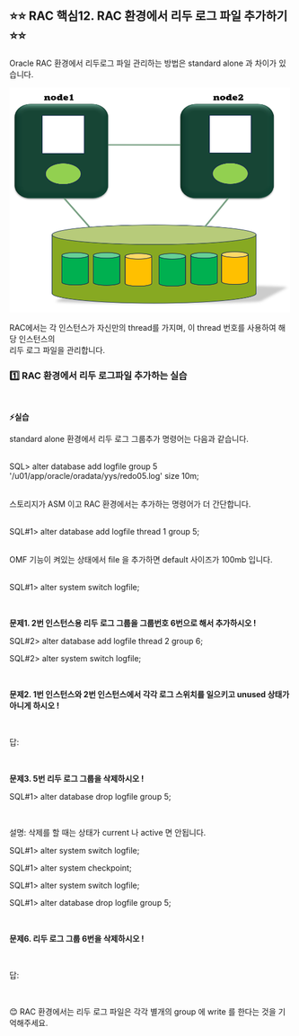
## ⭐⭐ RAC 핵심12. RAC 환경에서 리두 로그 파일 추가하기 ⭐⭐

Oracle RAC 환경에서 리두로그 파일 관리하는 방법은 standard alone 과 차이가 있습니다.

<img src="https://github.com/oracleyu01/rac_class/blob/main/%EB%A1%9C%EA%B7%B8%ED%8C%8C%EC%9D%BC2.png" width="500" height="400">

RAC에서는 각 인스턴스가 자신만의 thread를 가지며, 이 thread 번호를 사용하여 해당 인스턴스의    
리두 로그 파일을 관리합니다.   
 

### 1️⃣ RAC 환경에서 리두 로그파일 추가하는 실습  
  &nbsp;

**⚡실습** 

 standard alone 환경에서 리두 로그 그룹추가 명령어는 다음과 같습니다.  
   &nbsp;
 

 SQL> alter   database   add  logfile   group   5
      '/u01/app/oracle/oradata/yys/redo05.log'  size  10m;  
        &nbsp;
      
 
스토리지가 ASM 이고 RAC 환경에서는 추가하는 명령어가 더 간단합니다.  
  &nbsp;
 
 SQL#1> alter  database  add   logfile  thread  1 group  5;  
   &nbsp;

 OMF 기능이 켜있는 상태에서 file 을 추가하면 default 사이즈가 100mb 입니다.  
   &nbsp;

 SQL#1> alter system switch logfile;  
 
  &nbsp;
  &nbsp;

**문제1.  2번 인스턴스용 리두 로그 그룹을 그룹번호 6번으로 해서 추가하시오 !**

 SQL#2> alter  database  add  logfile  thread  2   group  6;  
 

 SQL#2>  alter system switch logfile;  
 
  &nbsp;
  &nbsp;

**문제2. 1번 인스턴스와 2번 인스턴스에서 각각 로그 스위치를 일으키고 unused 상태가 아니게 하시오 !**  

 &nbsp;
  &nbsp;  
  
  답:  
  
   &nbsp;
  &nbsp;
  
**문제3. 5번 리두 로그 그룹을 삭제하시오 !**  


SQL#1> alter   database  drop   logfile   group   5;   

 &nbsp;
  &nbsp;

설명: 삭제를 할 때는 상태가 current 나 active 면 안됩니다.  


SQL#1> alter system switch logfile;  


SQL#1> alter system checkpoint;  


SQL#1>  alter system switch logfile;  


SQL#1> alter   database  drop   logfile   group   5;   

 &nbsp;
  &nbsp;  
  

**문제6.  리두 로그 그룹 6번을 삭제하시오 !**  

&nbsp;
  &nbsp;  
  
  답:  
  
   &nbsp;
  &nbsp;
 &nbsp;
  &nbsp;
  &nbsp;
  &nbsp;  
  
  
😊 RAC 환경에서는 리두 로그 파일은 각각 별개의 group 에 write 를 한다는 것을 기억해주세요.


